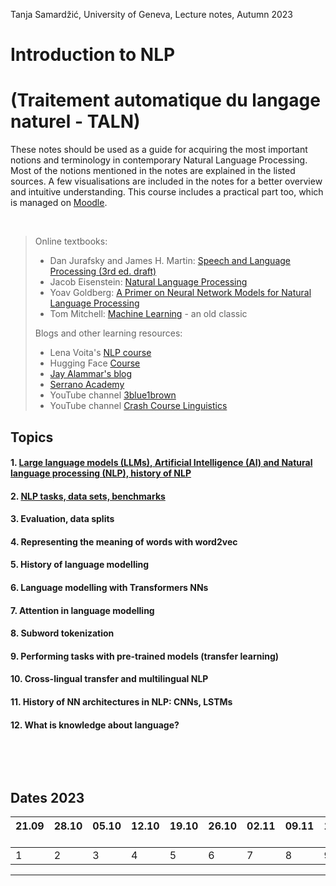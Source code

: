 Tanja Samardžić, University of Geneva, Lecture notes, Autumn 2023


# Introduction to NLP   
# (Traitement automatique du langage naturel - TALN)  

These notes should be used as a guide for acquiring the most important notions and terminology in contemporary  Natural Language Processing. Most of the notions mentioned in the notes are explained in the listed sources. A few visualisations are included in the notes for a better overview and intuitive understanding. This course includes a practical part too, which is managed on [Moodle](https://moodle.unige.ch/course/view.php?id=16144).

&nbsp; 

> Online textbooks:
> - Dan Jurafsky and James H. Martin: [Speech and Language Processing (3rd ed. draft)](https://web.stanford.edu/~jurafsky/slp3/)
> - Jacob Eisenstein: [Natural Language Processing](https://github.com/jacobeisenstein/gt-nlp-class/blob/master/notes/eisenstein-nlp-notes.pdf)
> - Yoav Goldberg: [A Primer on Neural Network Models for Natural Language Processing](https://u.cs.biu.ac.il/~yogo/nnlp.pdf)
> - Tom Mitchell: [Machine Learning](https://www.cs.cmu.edu/afs/cs.cmu.edu/user/mitchell/ftp/mlbook.html) - an old classic
> 
> Blogs and other learning resources:
> - Lena Voita's [NLP course](https://lena-voita.github.io/nlp_course.html#main_page_content)
> - Hugging Face [Course](https://huggingface.co/course/chapter1/1)
> - [Jay Alammar's blog](http://jalammar.github.io)
> - [Serrano Academy](https://serrano.academy) 
> - YouTube channel [3blue1brown](https://www.youtube.com/c/3blue1brown)
> - YouTube channel [Crash Course Linguistics](https://youtube.com/playlist?list=PL8dPuuaLjXtP5mp25nStsuDzk2blncJDW)

## Topics


#### 1. [Large language models (LLMs), Artificial Intelligence (AI) and Natural language processing (NLP), history of NLP](https://tsamardzic.github.io/nlp_intro/1.html) 

#### 2. [NLP tasks, data sets, benchmarks]((https://tsamardzic.github.io/nlp_intro/2.html))

#### 3. Evaluation, data splits

#### 4. Representing the meaning of words with word2vec

#### 5. History of language modelling

#### 6. Language modelling with Transformers NNs

#### 7. Attention in language modelling

#### 8. Subword tokenization

#### 9. Performing tasks with pre-trained models (transfer learning)

#### 10. Cross-lingual transfer and multilingual NLP

#### 11. History of NN architectures in NLP: CNNs, LSTMs

#### 12. What is knowledge about language?


&nbsp; 

&nbsp; 


## Dates 2023 


| 21.09 &nbsp;  | 28.10  &nbsp; | 05.10 &nbsp; | 12.10 &nbsp; | 19.10 &nbsp; | 26.10 &nbsp; | 02.11 &nbsp; | 09.11 &nbsp; | 16.11 &nbsp; | 23.11 &nbsp; | 30.11 &nbsp; | 07.12 &nbsp; | 14.12 &nbsp;  | 21.12 &nbsp;  | 
| ---- | ---- |  ---- |  ---- |  ---- |  ---- |  ---- |  ---- | ---- |  ---- |  ---- |  ---- | ---- | ---- |
| 1     | 2     |       3  | 4  | 5     |    6  |    7  |    8  |     9 |   10  | 11  |     | 12   |    | 


---



